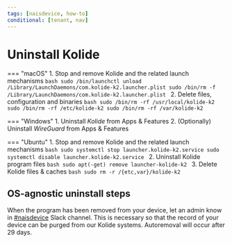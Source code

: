 ```yaml
---
tags: [naisdevice, how-to]
conditional: [tenant, nav]
---
```


# Uninstall Kolide

=== "macOS"
    1. Stop and remove Kolide and the related launch mechanisms
    ```bash
    sudo /bin/launchctl unload /Library/LaunchDaemons/com.kolide-k2.launcher.plist
    sudo /bin/rm -f /Library/LaunchDaemons/com.kolide-k2.launcher.plist
    ```
    2. Delete files, configuration and binaries
    ```bash
    sudo /bin/rm -rf /usr/local/kolide-k2
    sudo /bin/rm -rf /etc/kolide-k2
    sudo /bin/rm -rf /var/kolide-k2
    ```

=== "Windows"
    1. Uninstall _Kolide_ from Apps & Features 
    2. (Optionally) Uninstall _WireGuard_ from Apps & Features

=== "Ubuntu"
    1. Stop and remove Kolide and the related launch mechanisms
    ```bash
    sudo systemctl stop launcher.kolide-k2.service
    sudo systemctl disable launcher.kolide-k2.service
    ```
    2. Uninstall Kolide program files
    ```bash
    sudo apt(-get) remove launcher-kolide-k2
    ```
    3. Delete Kolide files & caches
    ```bash
    sudo rm -r /{etc,var}/kolide-k2
    ```

## OS-agnostic uninstall steps

When the program has been removed from your device, let an admin know in [#naisdevice](https://nav-it.slack.com/archives/C013XV66XHB) Slack channel. 
This is necessary so that the record of your device can be purged from our Kolide systems. Autoremoval will occur after 29 days.
